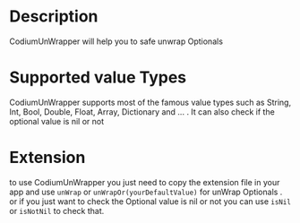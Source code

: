 # Description

CodiumUnWrapper will help you to safe unwrap Optionals 

# Supported value Types

CodiumUnWrapper supports most of the famous value types such as String, Int, Bool, Double, Float, Array, Dictionary and ... .
It can also check if the optional value is nil or not 

# Extension

to use CodiumUnWrapper you just need to copy the extension file in your app and use `unWrap` or `unWrapOr(yourDefaultValue)`  for unWrap Optionals . or if you just want to check the Optional value is nil or not you can use  `isNil` or `isNotNil` to check that. 

